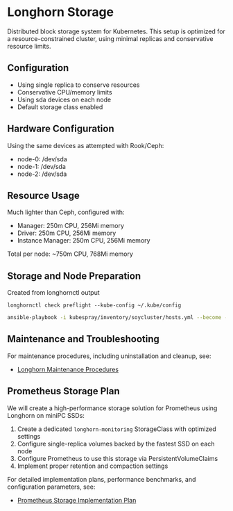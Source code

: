 # Longhorn Storage

Distributed block storage system for Kubernetes. This setup is optimized for a resource-constrained
cluster, using minimal replicas and conservative resource limits.

## Configuration

- Using single replica to conserve resources
- Conservative CPU/memory limits
- Using sda devices on each node
- Default storage class enabled

## Hardware Configuration

Using the same devices as attempted with Rook/Ceph:

- node-0: /dev/sda
- node-1: /dev/sda
- node-2: /dev/sda

## Resource Usage

Much lighter than Ceph, configured with:

- Manager: 250m CPU, 256Mi memory
- Driver: 250m CPU, 256Mi memory
- Instance Manager: 250m CPU, 256Mi memory

Total per node: ~750m CPU, 768Mi memory

## Storage and Node Preparation

Created from longhornctl output

`longhornctl check preflight --kube-config ~/.kube/config`

```bash
ansible-playbook -i kubespray/inventory/soycluster/hosts.yml --become --become-user=root --user ubuntu playbooks/initialize-longhorn-storage.yml
```

## Maintenance and Troubleshooting

For maintenance procedures, including uninstallation and cleanup, see:

- [Longhorn Maintenance Procedures](docs/README.md)

## Prometheus Storage Plan

We will create a high-performance storage solution for Prometheus using Longhorn on miniPC SSDs:

1. Create a dedicated `longhorn-monitoring` StorageClass with optimized settings
2. Configure single-replica volumes backed by the fastest SSD on each node
3. Configure Prometheus to use this storage via PersistentVolumeClaims
4. Implement proper retention and compaction settings

For detailed implementation plans, performance benchmarks, and configuration parameters, see:

- [Prometheus Storage Implementation Plan](docs/prometheus-storage.md)
